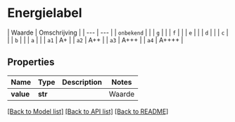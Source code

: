 # Energielabel

 | Waarde | Omschrijving | | --- | --- | | `onbekend` |  | | `g` |  | | `f` |  | | `e` |  | | `d` |  | | `c` |  | | `b` |  | | `a` |  | | `a1` | A+ | | `a2` | A++ | | `a3` | A+++ | | `a4` | A++++ |   

## Properties
Name | Type | Description | Notes
------------ | ------------- | ------------- | -------------
**value** | **str** |  | Waarde | Omschrijving | | --- | --- | | &#x60;onbekend&#x60; |  | | &#x60;g&#x60; |  | | &#x60;f&#x60; |  | | &#x60;e&#x60; |  | | &#x60;d&#x60; |  | | &#x60;c&#x60; |  | | &#x60;b&#x60; |  | | &#x60;a&#x60; |  | | &#x60;a1&#x60; | A+ | | &#x60;a2&#x60; | A++ | | &#x60;a3&#x60; | A+++ | | &#x60;a4&#x60; | A++++ |    |  must be one of ["onbekend", "g", "f", "e", "d", "c", "b", "a", "a1", "a2", "a3", "a4", ]

[[Back to Model list]](../README.md#documentation-for-models) [[Back to API list]](../README.md#documentation-for-api-endpoints) [[Back to README]](../README.md)



